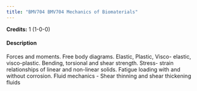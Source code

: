 ```yaml
---
title: "BMV704 BMV704 Mechanics of Biomaterials"
---
```

**Credits:** 1 (1-0-0)

#### Description
Forces and moments. Free body diagrams. Elastic, Plastic, Visco- elastic, visco-plastic. Bending, torsional and shear strength. Stress- strain relationships of linear and non-linear solids. Fatigue loading with and without corrosion. Fluid mechanics - Shear thinning and shear thickening fluids
